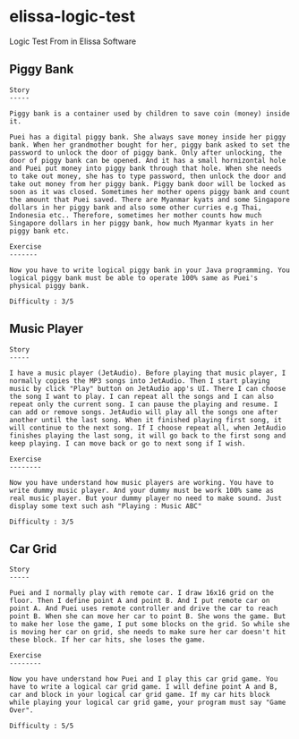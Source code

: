 # elissa-logic-test
Logic Test From in Elissa Software

Piggy Bank
----------

	Story
	-----

	Piggy bank is a container used by children to save coin (money) inside it. 

	Puei has a digital piggy bank. She always save money inside her piggy bank. When her grandmother bought for her, piggy bank asked to set the password to unlock the door of piggy bank. Only after unlocking, the door of piggy bank can be opened. And it has a small hornizontal hole and Puei put money into piggy bank through that hole. When she needs to take out money, she has to type password, then unlock the door and take out money from her piggy bank. Piggy bank door will be locked as soon as it was closed. Sometimes her mother opens piggy bank and count the amount that Puei saved. There are Myanmar kyats and some Singapore dollars in her piggy bank and also some other curries e.g Thai, Indonesia etc.. Therefore, sometimes her mother counts how much Singapore dollars in her piggy bank, how much Myanmar kyats in her piggy bank etc.

	Exercise
	-------

	Now you have to write logical piggy bank in your Java programming. You logical piggy bank must be able to operate 100% same as Puei's physical piggy bank. 

	Difficulty : 3/5



Music Player
------------

	Story
	-----

	I have a music player (JetAudio). Before playing that music player, I normally copies the MP3 songs into JetAudio. Then I start playing music by click "Play" button on JetAudio app's UI. There I can choose the song I want to play. I can repeat all the songs and I can also repeat only the current song. I can pause the playing and resume. I can add or remove songs. JetAudio will play all the songs one after another until the last song. When it finished playing first song, it will continue to the next song. If I choose repeat all, when JetAudio finishes playing the last song, it will go back to the first song and keep playing. I can move back or go to next song if I wish.

	Exercise
	--------

	Now you have understand how music players are working. You have to write dummy music player. And your dummy must be work 100% same as real music player. But your dummy player no need to make sound. Just display some text such ash "Playing : Music ABC"

	Difficulty : 3/5


Car Grid
--------

	Story
	-----

	Puei and I normally play with remote car. I draw 16x16 grid on the floor. Then I define point A and point B. And I put remote car on point A. And Puei uses remote controller and drive the car to reach point B. When she can move her car to point B. She wons the game. But to make her lose the game, I put some blocks on the grid. So while she is moving her car on grid, she needs to make sure her car doesn't hit these block. If her car hits, she loses the game.

	Exercise
	--------

	Now you have understand how Puei and I play this car grid game. You have to write a logical car grid game. I will define point A and B, car and block in your logical car grid game. If my car hits block while playing your logical car grid game, your program must say "Game Over".

	Difficulty : 5/5



